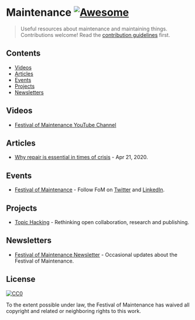 # Maintenance [![Awesome](https://awesome.re/badge.svg)](https://awesome.re)

> Useful resources about maintenance and maintaining things. Contributions welcome! Read the [contribution guidelines](contributing.md) first.

## Contents

- [Videos](#videos)
- [Articles](#articles)
- [Events](#events)
- [Projects](#projects)
- [Newsletters](#newsletters)

## Videos

- [Festival of Maintenance YouTube Channel](https://www.youtube.com/channel/UCpufp_ikE1old2nGP5XhpWQ)

## Articles

- [Why repair is essential in times of crisis](https://repair.eu/news/why-repair-is-essential-in-times-of-crisis/) - Apr 21, 2020.

## Events

- [Festival of Maintenance](https://festivalofmaintenance.org.uk/) - Follow FoM on [Twitter](https://twitter.com/MaintenanceFest) and [LinkedIn](https://www.linkedin.com/company/maintenancefest).

## Projects

- [Topic Hacking](https://github.com/maintenancefest/topic-hacking) - Rethinking open collaboration, research and publishing.

## Newsletters

- [Festival of Maintenance Newsletter](https://tinyletter.com/FestivalOfMaintenance) - Occasional updates about the Festival of Maintenance.

## License

[![CC0](https://mirrors.creativecommons.org/presskit/buttons/88x31/svg/cc-zero.svg)](https://creativecommons.org/publicdomain/zero/1.0)

To the extent possible under law, the Festival of Maintenance has waived all copyright and related or neighboring rights to this work.
